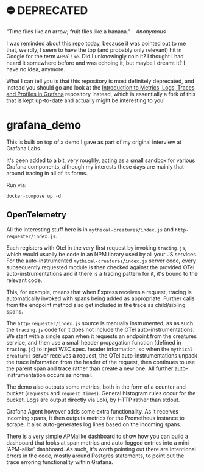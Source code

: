 # ⛔️ DEPRECATED

"Time flies like an arrow; fruit flies like a banana." - *Anonymous*

I was reminded about this repo today, because it was pointed out to me that, weirdly, I seem to have the top (and probably only relevant) hit in Google for the term `APMalike`. Did I unknowingly coin it? I thought I had heard it somewhere before and was echoing it, but maybe I dreamt it? I have no idea, anymore.

What I can tell you is that this repository is most definitely deprecated, and instead you should go and look at the [Introduction to Metrics, Logs, Traces and Profiles in Grafana](https://github.com/grafana/intro-to-mltp/) repository instead, which is essentially a fork of this that is kept up-to-date and actually might be interesting to you!

# grafana_demo

This is built on top of a demo I gave as part of my original interview at Grafana Labs.

It's been added to a bit, very roughly, acting as a small sandbox for various Grafana components, although my interests these days are mainly that around tracing in all of its forms.

Run via:
```
docker-compose up -d
```


## OpenTelemetry

All the interesting stuff here is in `mythical-creatures/index.js` and `http-requester/index.js`.

Each registers with Otel in the very first request by invoking `tracing.js`, which would usually be code in an NPM library used by all your JS services. For the auto-instrumented `mythical-creatures/index.js` server code, every subsequently requested module is then checked against the provided OTel auto-instrumentations and if there is a tracing pattern for it, it's bound to the relevant code.

This, for example, means that when Express receives a request, tracing is automatically invoked with spans being added as appropriate. Further calls from the endpoint method also get included in the trace as child/sibling spans.

The `http-requester/index.js` source is manually instrumented, as as such the `tracing.js` code for it does not include the OTel auto-instrumentations. We start with a single span when it requests an endpoint from the creatures service, and then use a small header propagation function (defined in `tracing.js`) to inject W3C spec. header information, so when the `mythical-creatures` server receives a request, the OTel auto-instrumentations unpack the trace information from the header of the request, then continues to use the parent span and trace rather than create a new one. All further auto-instrumentation occurs as normal.

The demo also outputs some metrics, both in the form of a counter and bucket (`requests` and `request_times`). General histogram rules occur for the bucket. Logs are output directly via Loki, by HTTP rather than stdout.

Grafana Agent however adds some extra functionality. As it receives incoming spans, it then outputs metrics for the Prometheus instance to scrape. It also auto-generates log lines based on the incoming spans.

There is a very simple APMalike dashboard to show how you can build a dashboard that looks at span metrics and auto-logged entries into a mini 'APM-alike' dashboard. As such, it's worth pointing out there are intentional errors in the code, mostly around Postgres statements, to point out the trace erroring functionality within Grafana.

